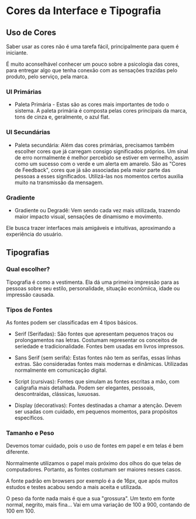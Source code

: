 # Cores da Interface e Tipografia

## Uso de Cores

Saber usar as cores não é uma tarefa fácil, principalmente para quem é iniciante.

É muito aconselhável conhecer um pouco sobre a psicologia das cores, para entregar algo que tenha conexão com as sensações trazidas pelo produto, pelo serviço, pela marca.

### UI Primárias

* Paleta Primária - Estas são as cores mais importantes de todo o sistema. A paleta primária é composta pelas cores principais da marca, tons de cinza e, geralmente, o azul flat.

### UI Secundárias

* Paleta secundária: Além das cores primárias, precisamos também escolher cores que já carregam consigo significados próprios. Um sinal de erro normalmente é melhor percebido se estiver em vermelho, assim como um sucesso com o verde e um alerta em amarelo. São as "Cores de Feedback", cores que já são associadas pela maior parte das pessoas a esses significados. Utilizá-las nos momentos certos auxilia muito na transmissão da mensagem.

### Gradiente

* Gradiente ou Degradê: Vem sendo cada vez mais utilizada, trazendo maior impacto visual, sensações de dinamismo e movimento.

Ele busca trazer interfaces mais amigáveis e intuitivas, aproximando a experiência do usuário.

## Tipografias

### Qual escolher?

Tipografia é como a vestimenta. Ela dá uma primeira impressão para as pessoas sobre seu estilo, personalidade, situação econômiica, idade ou impressão causada.

### Tipos de Fontes

As fontes podem ser classificadas em 4 tipos básicos.

* Serif (Serifadas): São fontes que apresentam pequenos traços ou prolongamentos nas letras. Costumam representar os conceitos de seriedade e tradicionalidade. Fontes bem usadas em livros impressos.

* Sans Serif (sem serifa): Estas fontes não tem as serifas, essas linhas extras. São consideradas fontes mais modernas e dinâmicas. Utilizadas normalmente em comunicação digital.

* Script (cursivas): Fontes que simulam as fontes escritas a mão, com caligrafia mais detalhada. Podem ser elegantes, pessoais, descontraídas, clássicas, luxuosas.

* Display (decorativas): Fontes destinadas a chamar a atenção. Devem ser usadas com cuidado, em pequenos momentos, para propósitos específicos.

### Tamanho e Peso

Devemos tomar cuidado, pois o uso de fontes em papel e em telas é bem diferente.

Normalmente utilizamos o papel mais próximo dos olhos do que telas de computadores. Portanto, as fontes costumam ser maiores nesses casos.

A fonte padrão em browsers por exemplo é a de 16px, que após muitos estudos e testes acabou sendo a mais aceita e utilizada.

O peso da fonte nada mais é que a sua "grossura". Um texto em fonte normal, negrito, mais fina... Vai em uma variação de 100 a 900, contando de 100 em 100.
